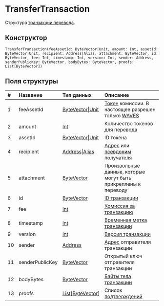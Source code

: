 # TransferTransaction

Структура [транзакции перевода](/ru/blockchain/transaction-type/transfer-transaction.md).

## Конструктор

``` ride
TransferTransaction(feeAssetId: ByteVector|Unit, amount: Int, assetId: ByteVector|Unit, recipient: Address|Alias, attachment: ByteVector, id: ByteVector, fee: Int, timestamp: Int, version: Int, sender: Address, senderPublicKey: ByteVector, bodyBytes: ByteVector, proofs: List[ByteVector])
```

## Поля структуры

| # | Название | Тип данных | Описание |
| :--- | :--- | :--- | :--- |
| 1 | feeAssetId | [ByteVector](/ru/ride/data-types/byte-vector.md)&#124;[Unit](/ru/ride/data-types/unit.md) | [Токен](/ru/blockchain/token.md) комиссии. В настоящее разрешен только [WAVES](/ru/blockchain/token/waves.md) |
| 2 | amount | [Int](/ru/ride/data-types/int.md) | Количество токенов для перевода |
| 3 | assetId | [ByteVector](/ru/ride/data-types/byte-vector.md)&#124;[Unit](/ru/ride/data-types/unit.md) | ID токена |
| 4 | recipient | [Address](/ru/ride/structures/common-structures/address.md)&#124;[Alias](/ru/ride/structures/common-structures/alias.md) | [Адрес](/ru/blockchain/account/address.md) или [псевдоним](/ru/blockchain/account/alias.md) получателя |
| 5 | attachment | [ByteVector](/ru/ride/data-types/byte-vector.md) | Произвольные данные, которые могут быть прикреплены к переводу |
| 6 | id | [ByteVector](/ru/ride/data-types/byte-vector.md) | [ID транзакции](/ru/blockchain/transaction/transaction-id.md) |
| 7 | fee | [Int](/ru/ride/data-types/int.md) | [Комиссия за транзакцию](/ru/blockchain/transaction/transaction-fee.md) |
| 8 | timestamp | [Int](/ru/ride/data-types/int.md) | [Временная метка транзакции](/ru/blockchain/transaction/transaction-timestamp.md) |
| 9 | version | [Int](/ru/ride/data-types/int.md) | [Версия транзакции](/ru/blockchain/transaction/transaction-version.md) |
| 10 | sender | [Address](/ru/ride/structures/common-structures/address.md) | [Адрес](/ru/blockchain/account/address.md) отправителя транзакции |
| 11 | senderPublicKey | [ByteVector](/ru/ride/data-types/byte-vector.md) | Открытый ключ отправителя транзакции |
| 12 | bodyBytes | [ByteVector](/ru/ride/data-types/byte-vector.md) | [Байты тела транзакции](/ru/blockchain/transaction/transaction-body-bytes.md) |
| 13 | proofs | [List](/ru/ride/data-types/list.md)[[ByteVector](/ru/ride/data-types/byte-vector.md)] | Список [подтверждений](/ru/blockchain/transaction/transaction-proof.md) |
